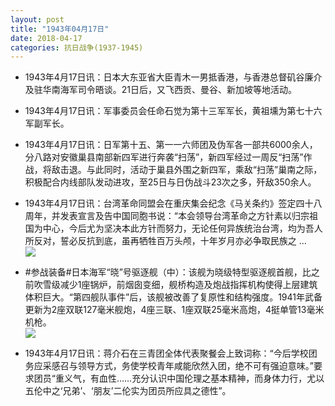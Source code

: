 ```yaml
---
layout: post
title: "1943年04月17日"
date: 2018-04-17
categories: 抗日战争(1937-1945)
---
```


<meta name="referrer" content="no-referrer" />

- 1943年4月17日讯：日本大东亚省大臣青木一男抵香港，与香港总督矶谷廉介及驻华南海军司令晤谈。21日后，又飞西贡、曼谷、新加坡等地活动。 

- 1943年4月17日讯：军事委员会任命石觉为第十三军军长，黄祖壎为第七十六军副军长。 

- 1943年4月17日讯：日军第十五、第一一六师团及伪军各一部共6000余人，分八路对安徽巢县南部新四军进行奔袭“扫荡”，新四军经过一周反“扫荡”作战，将敌击退。与此同时，活动于巢县外围之新四军，乘敌“扫荡”巢南之际，积极配合内线部队发动进攻，至25日与日伪战斗23次之多，歼敌350余人。 

- 1943年4月17日讯：台湾革命同盟会在重庆集会纪念《马关条约》签定四十八周年，并发表宣言及告中国同胞书说：“本会领导台湾革命之方针素以归宗祖国为中心，今后尤为坚决本此方针而努力，无论任何异族统治台湾，均为吾人所反对，誓必反抗到底，虽再牺牲百万头颅，十年岁月亦必争取民族之 ... <br/><img src="https://wx1.sinaimg.cn/large/aca367d8ly1fqfh0c7jkjj20c809z0ss.jpg" />

- #参战装备#日本海军“晓”号驱逐舰（中）：该舰为晓级特型驱逐舰首舰，比之前吹雪级减少1座锅炉，前烟囱变细，舰桥构造及炮战指挥机构使得上层建筑体积巨大。“第四舰队事件”后，该舰被改善了复原性和结构强度。1941年武备更新为2座双联127毫米舰炮，4座三联、1座双联25毫米高炮，4挺单管13毫米机枪。 <br/><img src="https://wx1.sinaimg.cn/large/aca367d8ly1fqff9jemojj20dc0a0jsi.jpg" />

- 1943年4月17日讯：蒋介石在三青团全体代表聚餐会上致词称：“今后学校团务应采感召与领导方式，务使学校青年咸能欣然入团，绝不可有强迫意味。”要求团员“重义气，有血性……充分认识中国伦理之基本精神，而身体力行，尤以五伦中之‘兄弟’、‘朋友’二伦实为团员所应具之德性”。 


